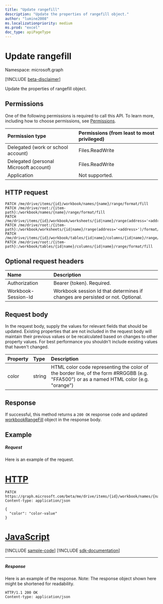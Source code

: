```yaml
---
title: "Update rangefill"
description: "Update the properties of rangefill object."
author: "lumine2008"
ms.localizationpriority: medium
ms.prod: "excel"
doc_type: apiPageType
---
```


# Update rangefill

Namespace: microsoft.graph

[!INCLUDE [beta-disclaimer](../../includes/beta-disclaimer.md)]

Update the properties of rangefill object.
## Permissions
One of the following permissions is required to call this API. To learn more, including how to choose permissions, see [Permissions](/graph/permissions-reference).

|Permission type      | Permissions (from least to most privileged)              |
|:--------------------|:---------------------------------------------------------|
|Delegated (work or school account) | Files.ReadWrite    |
|Delegated (personal Microsoft account) | Files.ReadWrite    |
|Application | Not supported. |

## HTTP request
<!-- { "blockType": "ignored" } -->
```http
PATCH /me/drive/items/{id}/workbook/names/{name}/range/format/fill
PATCH /me/drive/root:/{item-path}:/workbook/names/{name}/range/format/fill
PATCH /me/drive/items/{id}/workbook/worksheets/{id|name}/range(address='<address>')/format/fill
PATCH /me/drive/root:/{item-path}:/workbook/worksheets/{id|name}/range(address='<address>')/format/fill
PATCH /me/drive/items/{id}/workbook/tables/{id|name}/columns/{id|name}/range/format/fill
PATCH /me/drive/root:/{item-path}:/workbook/tables/{id|name}/columns/{id|name}/range/format/fill
```
## Optional request headers
| Name       | Description|
|:-----------|:-----------|
| Authorization  | Bearer {token}. Required. |
| Workbook-Session-Id  | Workbook session Id that determines if changes are persisted or not. Optional.|

## Request body
In the request body, supply the values for relevant fields that should be updated. Existing properties that are not included in the request body will maintain their previous values or be recalculated based on changes to other property values. For best performance you shouldn't include existing values that haven't changed.

| Property	   | Type	|Description|
|:---------------|:--------|:----------|
|color|string|HTML color code representing the color of the border line, of the form #RRGGBB (e.g. "FFA500") or as a named HTML color (e.g. "orange")|

## Response

If successful, this method returns a `200 OK` response code and updated [workbookRangeFill](../resources/workbookrangefill.md) object in the response body.
## Example
##### Request
Here is an example of the request.

# [HTTP](#tab/http)
<!-- {
  "blockType": "request",
  "name": "update_rangefill"
}-->
```http
PATCH https://graph.microsoft.com/beta/me/drive/items/{id}/workbook/names/{name}/range/format/fill
Content-type: application/json

{
  "color": "color-value"
}
```

# [JavaScript](#tab/javascript)
[!INCLUDE [sample-code](../includes/snippets/javascript/update-rangefill-javascript-snippets.md)]
[!INCLUDE [sdk-documentation](../includes/snippets/snippets-sdk-documentation-link.md)]

---

##### Response
Here is an example of the response. Note: The response object shown here might be shortened for readability.
<!-- {
  "blockType": "response"
} -->
```http
HTTP/1.1 200 OK
Content-type: application/json

```

<!-- uuid: 8fcb5dbc-d5aa-4681-8e31-b001d5168d79
2015-10-25 14:57:30 UTC -->
<!--
{
  "type": "#page.annotation",
  "description": "Update rangefill",
  "keywords": "",
  "section": "documentation",
  "tocPath": "",
  "suppressions": [
  ]
}
-->


